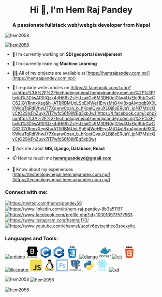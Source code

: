 <h1 align="center">Hi 👋, I'm Hem Raj Pandey</h1>
<h3 align="center">A passionate fullstack web/webgis developer from Nepal</h3>

<p align="left"> <img src="https://komarev.com/ghpvc/?username=hem2058&label=Profile%20views&color=0e75b6&style=flat" alt="hem2058" /> </p>

<p align="left"> <a href="https://github.com/ryo-ma/github-profile-trophy"><img src="https://github-profile-trophy.vercel.app/?username=hem2058" alt="hem2058" /></a> </p>

- 🔭 I’m currently working on **SDI geoportal develpement**

- 🌱 I’m currently learning **Machine Learning**

- 👨‍💻 All of my projects are available at [https://hemrajpandey.com.np/](https://hemrajpandey.com.np/)

- 📝 I regularly write articles on [https://l.facebook.com/l.php?u=https%3A%2F%2Ftechnologynepal.hemrajpandey.com.np%2F%3Ffbclid%3DIwAR0fQzk4dH66kZslHJzadCc6M3DN0qlOlw4UxElo9hbGwCC62IGYRnnxXeg&h=AT1jRBMUoLSpEj4WeHErysMtO4vI8xqAjvtoqb9X0LKWduTqRdiVhwJ77Xqarw0oan_b_hKpeIQvauXLBj8oERJaY_jpNI7MsIcQyCtO2SlxFnZuyk7iT7wfcS6f8jWEg5xb3w](https://l.facebook.com/l.php?u=https%3A%2F%2Ftechnologynepal.hemrajpandey.com.np%2F%3Ffbclid%3DIwAR0fQzk4dH66kZslHJzadCc6M3DN0qlOlw4UxElo9hbGwCC62IGYRnnxXeg&h=AT1jRBMUoLSpEj4WeHErysMtO4vI8xqAjvtoqb9X0LKWduTqRdiVhwJ77Xqarw0oan_b_hKpeIQvauXLBj8oERJaY_jpNI7MsIcQyCtO2SlxFnZuyk7iT7wfcS6f8jWEg5xb3w)

- 💬 Ask me about **GIS, Django, Database, React**

- 📫 How to reach me **hemrajpandeyd@gmail.com**

- 📄 Know about my experiences [https://technologynepal.hemrajpandey.com.np/](https://technologynepal.hemrajpandey.com.np/)

<h3 align="left">Connect with me:</h3>
<p align="left">
<a href="https://twitter.com/https://twitter.com/hemrajpandey58" target="blank"><img align="center" src="https://raw.githubusercontent.com/rahuldkjain/github-profile-readme-generator/master/src/images/icons/Social/twitter.svg" alt="https://twitter.com/hemrajpandey58" height="30" width="40" /></a>
<a href="https://linkedin.com/in/https://www.linkedin.com/in/hem-raj-pandey-8b3a51197" target="blank"><img align="center" src="https://raw.githubusercontent.com/rahuldkjain/github-profile-readme-generator/master/src/images/icons/Social/linked-in-alt.svg" alt="https://www.linkedin.com/in/hem-raj-pandey-8b3a51197" height="30" width="40" /></a>
<a href="https://fb.com/https://www.facebook.com/profile.php?id=100010977577563" target="blank"><img align="center" src="https://raw.githubusercontent.com/rahuldkjain/github-profile-readme-generator/master/src/images/icons/Social/facebook.svg" alt="https://www.facebook.com/profile.php?id=100010977577563" height="30" width="40" /></a>
<a href="https://instagram.com/https://www.instagram.com/hemraj170/" target="blank"><img align="center" src="https://raw.githubusercontent.com/rahuldkjain/github-profile-readme-generator/master/src/images/icons/Social/instagram.svg" alt="https://www.instagram.com/hemraj170/" height="30" width="40" /></a>
<a href="https://www.youtube.com/c/https://www.youtube.com/channel/ucpfv6pytxehhco3soexyliq" target="blank"><img align="center" src="https://raw.githubusercontent.com/rahuldkjain/github-profile-readme-generator/master/src/images/icons/Social/youtube.svg" alt="https://www.youtube.com/channel/ucpfv6pytxehhco3soexyliq" height="30" width="40" /></a>
</p>

<h3 align="left">Languages and Tools:</h3>
<p align="left"> <a href="https://www.arduino.cc/" target="_blank" rel="noreferrer"> <img src="https://cdn.worldvectorlogo.com/logos/arduino-1.svg" alt="arduino" width="40" height="40"/> </a> <a href="https://getbootstrap.com" target="_blank" rel="noreferrer"> <img src="https://raw.githubusercontent.com/devicons/devicon/master/icons/bootstrap/bootstrap-plain-wordmark.svg" alt="bootstrap" width="40" height="40"/> </a> <a href="https://www.cprogramming.com/" target="_blank" rel="noreferrer"> <img src="https://raw.githubusercontent.com/devicons/devicon/master/icons/c/c-original.svg" alt="c" width="40" height="40"/> </a> <a href="https://www.w3schools.com/cpp/" target="_blank" rel="noreferrer"> <img src="https://raw.githubusercontent.com/devicons/devicon/master/icons/cplusplus/cplusplus-original.svg" alt="cplusplus" width="40" height="40"/> </a> <a href="https://www.w3schools.com/css/" target="_blank" rel="noreferrer"> <img src="https://raw.githubusercontent.com/devicons/devicon/master/icons/css3/css3-original-wordmark.svg" alt="css3" width="40" height="40"/> </a> <a href="https://www.djangoproject.com/" target="_blank" rel="noreferrer"> <img src="https://cdn.worldvectorlogo.com/logos/django.svg" alt="django" width="40" height="40"/> </a> <a href="https://www.docker.com/" target="_blank" rel="noreferrer"> <img src="https://raw.githubusercontent.com/devicons/devicon/master/icons/docker/docker-original-wordmark.svg" alt="docker" width="40" height="40"/> </a> <a href="https://git-scm.com/" target="_blank" rel="noreferrer"> <img src="https://www.vectorlogo.zone/logos/git-scm/git-scm-icon.svg" alt="git" width="40" height="40"/> </a> <a href="https://www.w3.org/html/" target="_blank" rel="noreferrer"> <img src="https://raw.githubusercontent.com/devicons/devicon/master/icons/html5/html5-original-wordmark.svg" alt="html5" width="40" height="40"/> </a> <a href="https://www.adobe.com/in/products/illustrator.html" target="_blank" rel="noreferrer"> <img src="https://www.vectorlogo.zone/logos/adobe_illustrator/adobe_illustrator-icon.svg" alt="illustrator" width="40" height="40"/> </a> <a href="https://developer.mozilla.org/en-US/docs/Web/JavaScript" target="_blank" rel="noreferrer"> <img src="https://raw.githubusercontent.com/devicons/devicon/master/icons/javascript/javascript-original.svg" alt="javascript" width="40" height="40"/> </a> <a href="https://www.linux.org/" target="_blank" rel="noreferrer"> <img src="https://raw.githubusercontent.com/devicons/devicon/master/icons/linux/linux-original.svg" alt="linux" width="40" height="40"/> </a> <a href="https://www.photoshop.com/en" target="_blank" rel="noreferrer"> <img src="https://raw.githubusercontent.com/devicons/devicon/master/icons/photoshop/photoshop-line.svg" alt="photoshop" width="40" height="40"/> </a> <a href="https://www.postgresql.org" target="_blank" rel="noreferrer"> <img src="https://raw.githubusercontent.com/devicons/devicon/master/icons/postgresql/postgresql-original-wordmark.svg" alt="postgresql" width="40" height="40"/> </a> <a href="https://www.python.org" target="_blank" rel="noreferrer"> <img src="https://raw.githubusercontent.com/devicons/devicon/master/icons/python/python-original.svg" alt="python" width="40" height="40"/> </a> <a href="https://reactjs.org/" target="_blank" rel="noreferrer"> <img src="https://raw.githubusercontent.com/devicons/devicon/master/icons/react/react-original-wordmark.svg" alt="react" width="40" height="40"/> </a> <a href="https://www.adobe.com/products/xd.html" target="_blank" rel="noreferrer"> <img src="https://cdn.worldvectorlogo.com/logos/adobe-xd.svg" alt="xd" width="40" height="40"/> </a> </p>

<p><img align="left" src="https://github-readme-stats.vercel.app/api/top-langs?username=hem2058&show_icons=true&locale=en&layout=compact" alt="hem2058" /></p>

<p>&nbsp;<img align="center" src="https://github-readme-stats.vercel.app/api?username=hem2058&show_icons=true&locale=en" alt="hem2058" /></p>

<p><img align="center" src="https://github-readme-streak-stats.herokuapp.com/?user=hem2058&" alt="hem2058" /></p>
